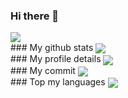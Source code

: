 ### Hi there 👋

<!--
**nuitfsdev/nuitfsdev** is a ✨ _special_ ✨ repository because its `README.md` (this file) appears on your GitHub profile.

Here are some ideas to get you started:

- 🔭 I’m currently working on ...
- 🌱 I’m currently learning ...
- 👯 I’m looking to collaborate on ...
- 🤔 I’m looking for help with ...
- 💬 Ask me about ...
- 📫 How to reach me: ...
- 😄 Pronouns: ...
- ⚡ Fun fact: ...
-->
 <img align="center" src="https://komarev.com/ghpvc/?username=nuitfsdev&style=plastic" />
<br>
### My github stats
  <img align="center" src="https://github-readme-stats.vercel.app/api?username=nuitfsdev&show_icons=true&theme=radical" />
<br>
### My profile details
 <img align="center" src="https://github-profile-summary-cards.vercel.app/api/cards/profile-details?username=nuitfsdev&theme=2077" />
<br>
### My commit
 <img align="center" src="http://github-profile-summary-cards.vercel.app/api/cards/productive-time?username=nuitfsdev&theme=2077&utcOffset=8" />
<br>
### Top my languages
  <img align="center" src="https://github-readme-stats.vercel.app/api/top-langs/?username=nuitfsdev&layout=compact&them=radical" />
<br>

